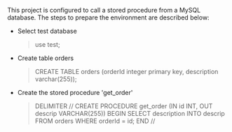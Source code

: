 This project is configured to call a stored procedure from a MySQL database. The steps to prepare the environment are described below:

- Select test database
  > use test;

- Create table orders
	> CREATE TABLE orders (orderId integer primary key, description varchar(255));
	
- Create the stored procedure 'get_order'
	> DELIMITER //
	> CREATE PROCEDURE get_order (IN id INT, OUT descrip VARCHAR(255))
	> BEGIN
	> SELECT description INTO descrip FROM orders
	> WHERE orderId = id;
	> END //
